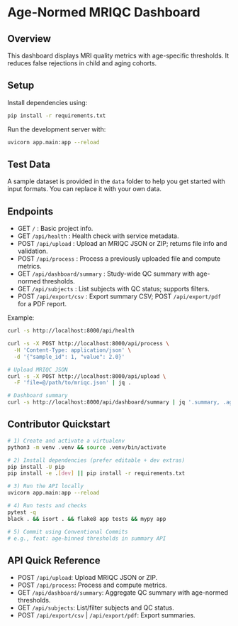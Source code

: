 # Age-Normed MRIQC Dashboard

## Overview
This dashboard displays MRI quality metrics with age-specific thresholds. It reduces false rejections in child and aging cohorts.

## Setup
Install dependencies using:

```bash
pip install -r requirements.txt
```

Run the development server with:

```bash
uvicorn app.main:app --reload
```

## Test Data
A sample dataset is provided in the `data` folder to help you get started with input formats. You can replace it with your own data.

## Endpoints
- GET `/` : Basic project info.
- GET `/api/health` : Health check with service metadata.
- POST `/api/upload` : Upload an MRIQC JSON or ZIP; returns file info and validation.
- POST `/api/process` : Process a previously uploaded file and compute metrics.
- GET `/api/dashboard/summary` : Study-wide QC summary with age-normed thresholds.
- GET `/api/subjects` : List subjects with QC status; supports filters.
- POST `/api/export/csv` : Export summary CSV; POST `/api/export/pdf` for a PDF report.

Example:

```bash
curl -s http://localhost:8000/api/health

curl -s -X POST http://localhost:8000/api/process \
  -H 'Content-Type: application/json' \
  -d '{"sample_id": 1, "value": 2.0}'

# Upload MRIQC JSON
curl -s -X POST http://localhost:8000/api/upload \
  -F 'file=@/path/to/mriqc.json' | jq .

# Dashboard summary
curl -s http://localhost:8000/api/dashboard/summary | jq '.summary, .age_groups[0]'
```

## Contributor Quickstart

```bash
# 1) Create and activate a virtualenv
python3 -m venv .venv && source .venv/bin/activate

# 2) Install dependencies (prefer editable + dev extras)
pip install -U pip
pip install -e .[dev] || pip install -r requirements.txt

# 3) Run the API locally
uvicorn app.main:app --reload

# 4) Run tests and checks
pytest -q
black . && isort . && flake8 app tests && mypy app

# 5) Commit using Conventional Commits
# e.g., feat: age-binned thresholds in summary API
```

## API Quick Reference

- POST `/api/upload`: Upload MRIQC JSON or ZIP.
- POST `/api/process`: Process and compute metrics.
- GET `/api/dashboard/summary`: Aggregate QC summary with age-normed thresholds.
- GET `/api/subjects`: List/filter subjects and QC status.
- POST `/api/export/csv` | `/api/export/pdf`: Export summaries.

